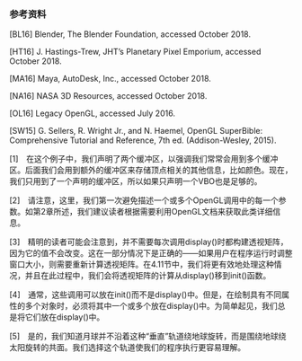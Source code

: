 ### 参考资料

[BL16] Blender, The Blender Foundation, accessed October 2018.

[HT16] J. Hastings-Trew, JHT’s Planetary Pixel Emporium, accessed October 2018.

[MA16] Maya, AutoDesk, Inc., accessed October 2018.

[NA16] NASA 3D Resources, accessed October 2018.

[OL16] Legacy OpenGL, accessed July 2016.

[SW15] G. Sellers, R. Wright Jr., and N. Haemel, OpenGL SuperBible: Comprehensive Tutorial and Reference, 7th ed. (Addison-Wesley, 2015).

[1]　在这个例子中，我们声明了两个缓冲区，以强调我们常常会用到多个缓冲区。后面我们会用到额外的缓冲区来存储顶点相关的其他信息，比如颜色。现在，我们只用到了一个声明的缓冲区，所以如果只声明一个VBO也是足够的。

[2]　请注意，这里，我们第一次避免描述一个或多个OpenGL调用中的每一个参数。如第2章所述，我们建议读者根据需要利用OpenGL文档来获取此类详细信息。

[3]　精明的读者可能会注意到，并不需要每次调用display()时都构建透视矩阵，因为它的值不会改变。这在一部分情况下是正确的——如果用户在程序运行时调整窗口大小，则需要重新计算透视矩阵。在4.11节中，我们将更有效地处理这种情况，并且在此过程中，我们会将透视矩阵的计算从display()移到init()函数。

[4]　通常，这些调用可以放在init()而不是display()中。但是，在绘制具有不同属性的多个对象时，必须将其中一个或多个放在display()中。为简单起见，我们总是将它们放在display()中。

[5]　是的，我们知道月球并不沿着这种“垂直”轨道绕地球旋转，而是围绕地球绕太阳旋转的共面。我们选择这个轨道使我们的程序执行更容易理解。



